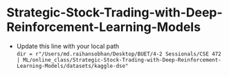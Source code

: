# Strategic-Stock-Trading-with-Deep-Reinforcement-Learning-Models

- Update this line with your local path <br>
` dir = r"/Users/md.raihansobhan/Desktop/BUET/4-2 Sessionals/CSE 472 | ML/online_class/Strategic-Stock-Trading-with-Deep-Reinforcement-Learning-Models/datasets/kaggle-dse" `
